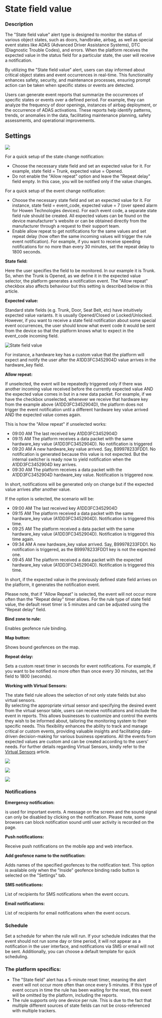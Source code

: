 # State field value

### Description

The "State field value" alert type is designed to monitor the status of various object states, such as doors, handbrake, airbag, as well as special event states like ADAS (Advanced Driver Assistance Systems), DTC (Diagnostic Trouble Codes), and errors. When the platform receives the expected value in the status field for a particular state, the user will receive a notification.

By utilizing the "State field value" alert, users can stay informed about critical object states and event occurrences in real-time. This functionality enhances safety, security, and maintenance processes, ensuring prompt action can be taken when specific states or events are detected.

Users can generate event reports that summarize the occurrences of specific states or events over a defined period. For example, they can analyze the frequency of door openings, instances of airbag deployment, or the occurrence of ADAS activations. These reports help identify patterns, trends, or anomalies in the data, facilitating maintenance planning, safety assessments, and operational improvements.

## Settings

![](attachments/image-20230707-073455.png)

For a quick setup of the state change notification:

* Choose the necessary state field and set an expected value for it. For example, state field = Trunk, expected value = Opened.
* Do not enable the "Allow repeat" option and leave the "Repeat delay" field empty. In this case, you will be notified only if the value changes.

For a quick setup of the event change notification:

* Choose the necessary state field and set an expected value for it. For instance, state field = event\_code, expected value = 7 (over speed alarm for Howen Technologies devices). For each event code, a separate state field rule should be created. All expected values can be found on the device manufacturer's website or can be obtained directly from the manufacturer through a request to their support team.
* Enable allow repeat to get notifications for the same values and set repeat delay (how often the same incoming values will trigger the rule event notification). For example, if you want to receive speeding notifications for no more than every 30 minutes, set the repeat delay to 1800 seconds.

**State field:**

Here the user specifies the field to be monitored. In our example it is Trunk. So, when the Trunk is Opened, as we define it in the expected value selector, the platform generates a notification event. The "Allow repeat" checkbox also affects behaviour but this setting is described below in this article.

**Expected value:**

Standard state fields (e.g. Trunk, Door, Seat Belt, etc) have intuitively expected value variants. It is usually Opened/Closed or Locked/Unlocked. However, if you want to receive a state field notification about some special event occurrences, the user should know what event code it would be sent from the device so that the platform knows what to expect in the event\_code incoming field.

![State field value](https://www.navixy.com/wp-content/uploads/2023/03/6-3.png)

For instance, a hardware key has a custom value that the platform will expect and notify the user after the A1DD3FC3452904D value arrives in the hardware\_key field.

**Allow repeat:**

If unselected, the event will be repeatedly triggered only if there was another incoming value received before the currently expected value AND the expected value comes in but in a new data packet. For example, if we have the checkbox unselected, whenever we receive that hardware key from the example above (A1DD3FC3452904D), the platform does not trigger the event notification until a different hardware key value arrived AND the expected value comes again.

This is how the "Allow repeat" if unselected works:

* 09:00 AM The last received key A1DD3FC3452904D
* 09:15 AM The platform receives a data packet with the same hardware\_key value (A1DD3FC3452904D). No notification is triggered
* 09:20 AM A new hardware\_key value arrived. Say, B99978233FDD1. No notification is generated because this value is not expected. But the internal switcher is ready now to yield notification when the A1DD3FC3452904D key arrives.
* 09:30 AM The platform receives a data packet with the A1DD3FC3452904D hardware\_key value. Notification is triggered now.

In short, notifications will be generated only on change but if the expected value arrives after another value.

If the option is selected, the scenario will be:

* 09:00 AM The last received key A1DD3FC3452904D
* 09:15 AM The platform received a data packet with the same hardware\_key value (A1DD3FC3452904D). Notification is triggered this time.
* 09:25 AM The platform received a data packet with the same hardware\_key value (A1DD3FC3452904D). Notification is triggered this time again.
* 09:34 AM A new hardware\_key value arrived. Say, B99978233FDD1. No notification is triggered, as the B99978233FDD1 key is not the expected one.
* 09:45 AM The platform received a data packet with the expected hardware\_key value (A1DD3FC3452904D). Notification is triggered this time.

In short, if the expected value in the previously defined state field arrives on the platform, it generates the notification event.

Please note, that if "Allow Repeat" is selected, the event will not occur more often than the "Repeat delay" timer allows. For the rule type of state field value, the default reset timer is 5 minutes and can be adjusted using the "Repeat delay" field.

**Bind zone to rule:**

Enables geofence rule binding.

**Map button:**

Shows bound geofences on the map.

**Repeat delay:**

Sets a custom reset timer in seconds for event notifications. For example, if you want to be notified no more often than once every 30 minutes, set the field to 1800 (seconds).

**Working with Virtual Sensors:**

The state field rule allows the selection of not only state fields but also virtual sensors.\
By selecting the appropriate virtual sensor and specifying the desired event from the virtual sensor table, users can receive notifications and include the event in reports. This allows businesses to customize and control the events they wish to be informed about, tailoring the monitoring system to their specific needs. This flexibility enhances the ability to track and manage critical or custom events, providing valuable insights and facilitating data-driven decision-making for various business operations. All the events from expected values are custom and can be created according to the users' needs. For further details regarding Virtual Sensors, kindly refer to the [Virtual Sensors](https://www.navixy.com/docs/user/web-interface-docs/devices-doc/sensors-and-buttons/virtual-sensors/) article.

![](attachments/image-20230726-125407.png)

![](attachments/image-20230726-125535.png)

![](attachments/image-20230726-125722.png)

### Notifications

**Emergency notification:**

is used for important events. A message on the screen and the sound signal can only be disabled by clicking on the notification. Please note, some browsers can block notification sound until user activity is recorded on the page.

**Push notifications:**

Receive push notifications on the mobile app and web interface.

**Add geofence name to the notification:**

Adds names of the specified geofences to the notification text. This option is available only when the "Inside" geofence binding radio button is selected on the "Settings" tab.

**SMS notifications:**

List of recipients for SMS notifications when the event occurs.

**Email notifications:**

List of recipients for email notifications when the event occurs.

### Schedule

Set a schedule for when the rule will run. If your schedule indicates that the event should not run some day or time period, it will not appear as a notification in the user interface, and notifications via SMS or email will not be sent. Additionally, you can choose a default template for quick scheduling.

### The platform specifics:

* The "State field" alert has a 5-minute reset timer, meaning the alert event will not occur more often than once every 5 minutes. If this type of event occurs in time the rule has been waiting for the reset, this event will be omitted by the platform, including the reports.
* The rule supports only one device per rule. This is due to the fact that multiple different sources of state fields can not be cross-referenced with multiple trackers.
